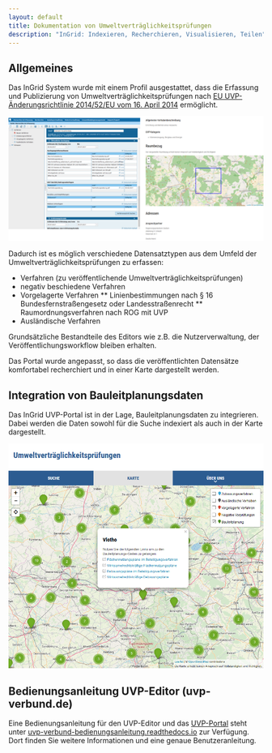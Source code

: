 ```yaml
---
layout: default
title: Dokumentation von Umweltverträglichkeitsprüfungen
description: "InGrid: Indexieren, Recherchieren, Visualisieren, Teilen"
---
```



## Allgemeines

Das InGrid System wurde mit einem Profil ausgestattet, dass die Erfassung und Publizierung von Umweltverträglichkeitsprüfungen nach [EU UVP-Änderungsrichtlinie 2014/52/EU vom 16. April 2014](http://eur-lex.europa.eu/legal-content/DE/TXT/PDF/?uri=OJ:JOL_2014_124_R_0001&from=DE) ermöglicht.

![UVP Profil InGrid Editor / Darstellung Portal](../images/uvp_profil.png "UVP Profil InGrid Editor / Darstellung Portal")

Dadurch ist es möglich verschiedene Datensatztypen aus dem Umfeld der Umweltverträglichkeitsprüfungen zu erfassen:

* Verfahren (zu veröffentlichende Umweltverträglichkeitsprüfungen)
* negativ beschiedene Verfahren
* Vorgelagerte Verfahren
** Linienbestimmungen nach § 16 Bundesfernstraßengesetz oder Landesstraßenrecht
** Raumordnungsverfahren nach ROG mit UVP
* Ausländische Verfahren

Grundsätzliche Bestandteile des Editors wie z.B. die Nutzerverwaltung, der Veröffentlichungsworkflow bleiben erhalten.

Das Portal wurde angepasst, so dass die veröffentlichten Datensätze komfortabel recherchiert und in einer Karte dargestellt werden.

## Integration von Bauleitplanungsdaten

Das InGrid UVP-Portal ist in der Lage, Bauleitplanungsdaten zu integrieren. Dabei werden die Daten sowohl für die Suche indexiert als auch in der Karte dargestellt.

![Darstellung von BLP Daten in der Kartenansicht](../images/blp_daten.png "Darstellung von BLP Daten in der Kartenansicht")


## Bedienungsanleitung UVP-Editor (uvp-verbund.de)

Eine Bedienungsanleitung für den UVP-Editor und das [UVP-Portal](https://www.uvp-verbund.de) steht unter [uvp-verbund-bedienungsanleitung.readthedocs.io](https://uvp-verbund-bedienungsanleitung.readthedocs.io/de/latest/) zur Verfügung. Dort finden Sie weitere Informationen und eine genaue Benutzeranleitung.

